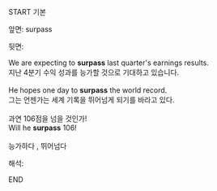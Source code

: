 START
기본

앞면:
surpass


뒷면:
<div>We are expecting to <strong>surpass</strong> last quarter's earnings results. </div><div>지난 4분기 수익 성과를 능가할 것으로 기대하고 있습니다.</div><div><br></div><div>He hopes one day to <strong>surpass</strong> the world record. </div><div><div>그는 언젠가는 세계 기록을 뛰어넘게 되기를 바라고 있다.</div></div><div><br></div><div><div><div>과연 106점을 넘을 것인가!</div></div><div><div>Will he <strong>surpass</strong> 106!</div></div></div><div><br></div><div>능가하다 , 뛰어넘다</div>


해석:

END